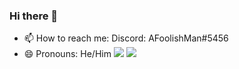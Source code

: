 ### Hi there 👋

- 📫 How to reach me: Discord: AFoolishMan#5456
- 😄 Pronouns: He/Him
![](https://raw.githubusercontent.com/username/The-Coder-Kishor/master/generated/overview.svg#gh-dark-mode-only)
![](https://raw.githubusercontent.com/username/github-stats/master/generated/languages.svg#gh-dark-mode-only)
